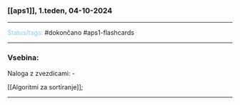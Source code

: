### [[aps1]], 1.teden, 04-10-2024
---

<font color="#92cddc">Status/tags:</font> #dokončano  #aps1-flashcards 

---

### Vsebina:

Naloga z zvezdicami:
	- 

[[Algoritmi za sortiranje]];

---